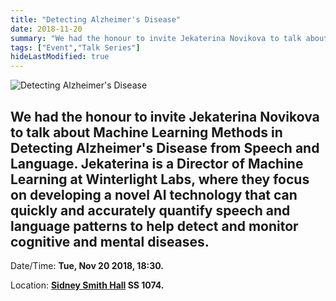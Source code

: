 ```yaml
---
title: "Detecting Alzheimer's Disease"
date: 2018-11-20
summary: "We had the honour to invite Jekaterina Novikova to talk about Machine Learning Methods in Detecting Alzheimer's Disease from Speech and Language. Jekaterina is a Director of Machine Learning at Winterlight Labs, where they focus on developing a novel AI technology that can quickly and accurately quantify speech and language patterns to help detect and monitor cognitive and mental diseases."
tags: ["Event","Talk Series"]
hideLastModified: true
---
```


![Detecting Alzheimer's Disease](https://drive.google.com/u/0/uc?id=1T50cSBLmvFrnX1R96WUIa2Wl_Vk1yS0t)

We had the honour to invite Jekaterina Novikova to talk about Machine Learning Methods in Detecting Alzheimer's Disease from Speech and Language. Jekaterina is a Director of Machine Learning at Winterlight Labs, where they focus on developing a novel AI technology that can quickly and accurately quantify speech and language patterns to help detect and monitor cognitive and mental diseases.
---
Date/Time: **Tue, Nov 20 2018, 18:30.**

Location: **[Sidney Smith Hall](http://map.utoronto.ca/utsg/building/033) SS 1074.**
